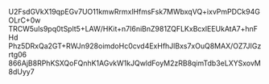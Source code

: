 U2FsdGVkX19qpEGv7UO11kmwRrmxlHfmsFsk7MWbxqVQ+ixvPmPDCk94GOLrC+0w
TRCW5uls9pq0tSplt5+LAW/HKit+n7I6niBnZ981ZQFLKxBcxlEEUkAtA7+hnFHd
Phz5DRxQa2GT+RWJn928oimdoHc0cvd4ExHfhJlBxs7xOuQ8MAX/OZ7JIGzrtg06
866AjB8RPhKSXQoFQnhK1AGvkW1kJQwldFoyM2zRB8qimTdb3eLXYSxovM8dUyy7
